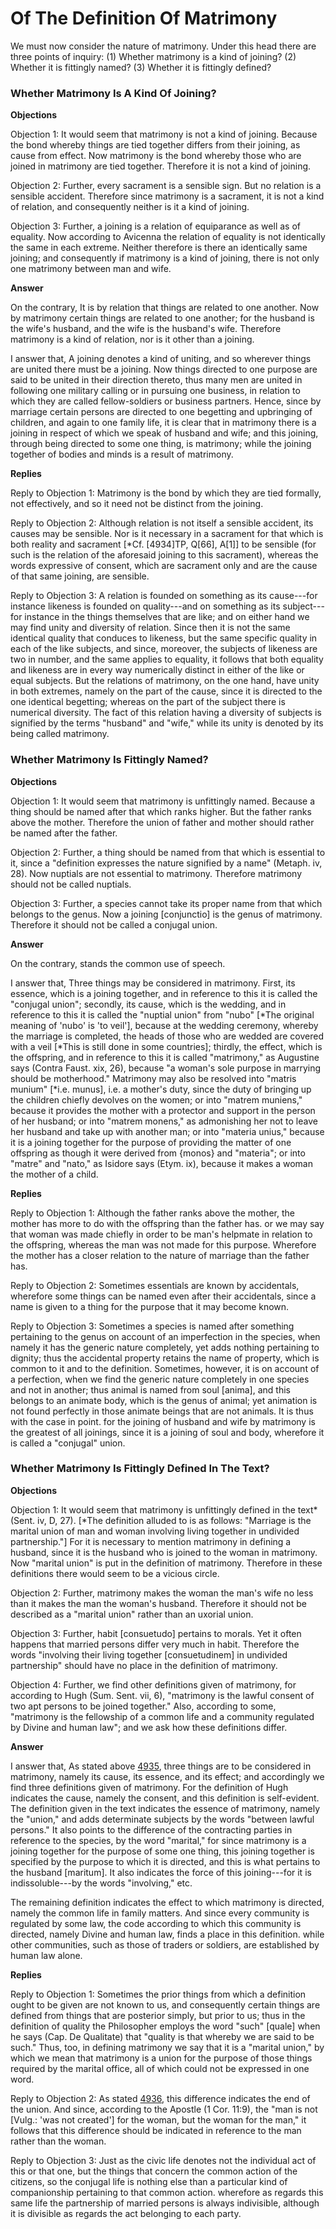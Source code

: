 # Of The Definition Of Matrimony

We must now consider the nature of matrimony. Under this head there are three points of inquiry:
(1) Whether matrimony is a kind of joining?
(2) Whether it is fittingly named?
(3) Whether it is fittingly defined?
### Whether Matrimony Is A Kind Of Joining?

**Objections**

Objection 1: It would seem that matrimony is not a kind of joining. Because the bond whereby things are tied together differs from their joining, as cause from effect. Now matrimony is the bond whereby those who are joined in matrimony are tied together. Therefore it is not a kind of joining.

Objection 2: Further, every sacrament is a sensible sign. But no relation is a sensible accident. Therefore since matrimony is a sacrament, it is not a kind of relation, and consequently neither is it a kind of joining.

Objection 3: Further, a joining is a relation of equiparance as well as of equality. Now according to Avicenna the relation of equality is not identically the same in each extreme. Neither therefore is there an identically same joining; and consequently if matrimony is a kind of joining, there is not only one matrimony between man and wife.

**Answer**

On the contrary, It is by relation that things are related to one another. Now by matrimony certain things are related to one another; for the husband is the wife's husband, and the wife is the husband's wife. Therefore matrimony is a kind of relation, nor is it other than a joining.

I answer that, A joining denotes a kind of uniting, and so wherever things are united there must be a joining. Now things directed to one purpose are said to be united in their direction thereto, thus many men are united in following one military calling or in pursuing one business, in relation to which they are called fellow-soldiers or business partners. Hence, since by marriage certain persons are directed to one begetting and upbringing of children, and again to one family life, it is clear that in matrimony there is a joining in respect of which we speak of husband and wife; and this joining, through being directed to some one thing, is matrimony; while the joining together of bodies and minds is a result of matrimony.

**Replies**

Reply to Objection 1: Matrimony is the bond by which they are tied formally, not effectively, and so it need not be distinct from the joining.

Reply to Objection 2: Although relation is not itself a sensible accident, its causes may be sensible. Nor is it necessary in a sacrament for that which is both reality and sacrament [*Cf. [4934]TP, Q[66], A[1]] to be sensible (for such is the relation of the aforesaid joining to this sacrament), whereas the words expressive of consent, which are sacrament only and are the cause of that same joining, are sensible.

Reply to Objection 3: A relation is founded on something as its cause---for instance likeness is founded on quality---and on something as its subject---for instance in the things themselves that are like; and on either hand we may find unity and diversity of relation. Since then it is not the same identical quality that conduces to likeness, but the same specific quality in each of the like subjects, and since, moreover, the subjects of likeness are two in number, and the same applies to equality, it follows that both equality and likeness are in every way numerically distinct in either of the like or equal subjects. But the relations of matrimony, on the one hand, have unity in both extremes, namely on the part of the cause, since it is directed to the one identical begetting; whereas on the part of the subject there is numerical diversity. The fact of this relation having a diversity of subjects is signified by the terms "husband" and "wife," while its unity is denoted by its being called matrimony.
### Whether Matrimony Is Fittingly Named?

**Objections**

Objection 1: It would seem that matrimony is unfittingly named. Because a thing should be named after that which ranks higher. But the father ranks above the mother. Therefore the union of father and mother should rather be named after the father.

Objection 2: Further, a thing should be named from that which is essential to it, since a "definition expresses the nature signified by a name" (Metaph. iv, 28). Now nuptials are not essential to matrimony. Therefore matrimony should not be called nuptials.

Objection 3: Further, a species cannot take its proper name from that which belongs to the genus. Now a joining [conjunctio] is the genus of matrimony. Therefore it should not be called a conjugal union.

**Answer**

On the contrary, stands the common use of speech.

I answer that, Three things may be considered in matrimony. First, its essence, which is a joining together, and in reference to this it is called the "conjugal union"; secondly, its cause, which is the wedding, and in reference to this it is called the "nuptial union" from "nubo" [*The original meaning of 'nubo' is 'to veil'], because at the wedding ceremony, whereby the marriage is completed, the heads of those who are wedded are covered with a veil [*This is still done in some countries]; thirdly, the effect, which is the offspring, and in reference to this it is called "matrimony," as Augustine says (Contra Faust. xix, 26), because "a woman's sole purpose in marrying should be motherhood." Matrimony may also be resolved into "matris munium" [*i.e. munus], i.e. a mother's duty, since the duty of bringing up the children chiefly devolves on the women; or into "matrem muniens," because it provides the mother with a protector and support in the person of her husband; or into "matrem monens," as admonishing her not to leave her husband and take up with another man; or into "materia unius," because it is a joining together for the purpose of providing the matter of one offspring as though it were derived from {monos} and "materia"; or into "matre" and "nato," as Isidore says (Etym. ix), because it makes a woman the mother of a child.

**Replies**

Reply to Objection 1: Although the father ranks above the mother, the mother has more to do with the offspring than the father has. or we may say that woman was made chiefly in order to be man's helpmate in relation to the offspring, whereas the man was not made for this purpose. Wherefore the mother has a closer relation to the nature of marriage than the father has.

Reply to Objection 2: Sometimes essentials are known by accidentals, wherefore some things can be named even after their accidentals, since a name is given to a thing for the purpose that it may become known.

Reply to Objection 3: Sometimes a species is named after something pertaining to the genus on account of an imperfection in the species, when namely it has the generic nature completely, yet adds nothing pertaining to dignity; thus the accidental property retains the name of property, which is common to it and to the definition. Sometimes, however, it is on account of a perfection, when we find the generic nature completely in one species and not in another; thus animal is named from soul [anima], and this belongs to an animate body, which is the genus of animal; yet animation is not found perfectly in those animate beings that are not animals. It is thus with the case in point. for the joining of husband and wife by matrimony is the greatest of all joinings, since it is a joining of soul and body, wherefore it is called a "conjugal" union.
### Whether Matrimony Is Fittingly Defined In The Text?

**Objections**

Objection 1: It would seem that matrimony is unfittingly defined in the text* (Sent. iv, D, 27). [*The definition alluded to is as follows: "Marriage is the marital union of man and woman involving living together in undivided partnership."] For it is necessary to mention matrimony in defining a husband, since it is the husband who is joined to the woman in matrimony. Now "marital union" is put in the definition of matrimony. Therefore in these definitions there would seem to be a vicious circle.

Objection 2: Further, matrimony makes the woman the man's wife no less than it makes the man the woman's husband. Therefore it should not be described as a "marital union" rather than an uxorial union.

Objection 3: Further, habit [consuetudo] pertains to morals. Yet it often happens that married persons differ very much in habit. Therefore the words "involving their living together [consuetudinem] in undivided partnership" should have no place in the definition of matrimony.

Objection 4: Further, we find other definitions given of matrimony, for according to Hugh (Sum. Sent. vii, 6), "matrimony is the lawful consent of two apt persons to be joined together." Also, according to some, "matrimony is the fellowship of a common life and a community regulated by Divine and human law"; and we ask how these definitions differ.

**Answer**



I answer that, As stated above [4935](A[2]), three things are to be considered in matrimony, namely its cause, its essence, and its effect; and accordingly we find three definitions given of matrimony. For the definition of Hugh indicates the cause, namely the consent, and this definition is self-evident. The definition given in the text indicates the essence of matrimony, namely the "union," and adds determinate subjects by the words "between lawful persons." It also points to the difference of the contracting parties in reference to the species, by the word "marital," for since matrimony is a joining together for the purpose of some one thing, this joining together is specified by the purpose to which it is directed, and this is what pertains to the husband [maritum]. It also indicates the force of this joining---for it is indissoluble---by the words "involving," etc.

The remaining definition indicates the effect to which matrimony is directed, namely the common life in family matters. And since every community is regulated by some law, the code according to which this community is directed, namely Divine and human law, finds a place in this definition. while other communities, such as those of traders or soldiers, are established by human law alone.

**Replies**

Reply to Objection 1: Sometimes the prior things from which a definition ought to be given are not known to us, and consequently certain things are defined from things that are posterior simply, but prior to us; thus in the definition of quality the Philosopher employs the word "such" [quale] when he says (Cap. De Qualitate) that "quality is that whereby we are said to be such." Thus, too, in defining matrimony we say that it is a "marital union," by which we mean that matrimony is a union for the purpose of those things required by the marital office, all of which could not be expressed in one word.

Reply to Objection 2: As stated [4936](A[2]), this difference indicates the end of the union. And since, according to the Apostle (1 Cor. 11:9), the "man is not [Vulg.: 'was not created'] for the woman, but the woman for the man," it follows that this difference should be indicated in reference to the man rather than the woman.

Reply to Objection 3: Just as the civic life denotes not the individual act of this or that one, but the things that concern the common action of the citizens, so the conjugal life is nothing else than a particular kind of companionship pertaining to that common action. wherefore as regards this same life the partnership of married persons is always indivisible, although it is divisible as regards the act belonging to each party.
